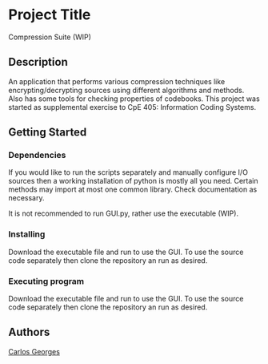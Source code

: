 # Project Title

Compression Suite (WIP)

## Description
An application that performs various compression techniques like encrypting/decrypting sources using different algorithms and methods. Also has some tools for checking properties of codebooks. This project was started as supplemental exercise to CpE 405: Information Coding Systems.


## Getting Started

### Dependencies

If you would like to run the scripts separately and manually configure I/O sources then a working installation of python is mostly all you need. Certain methods may import at most one common library. Check documentation as necessary.

It is not recommended to run GUI.py, rather use the executable (WIP).

### Installing

Download the executable file and run to use the GUI. To use the source code separately then clone the repository an run as desired.

### Executing program



Download the executable file and run to use the GUI. To use the source code separately then clone the repository an run as desired.


## Authors



[Carlos Georges](https://carlosgeorges.com)
